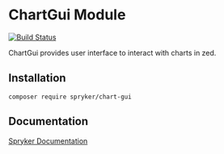 # ChartGui Module
[![Build Status](https://travis-ci.org/spryker/chart-gui.svg)](https://travis-ci.org/spryker/chart-gui)

ChartGui provides user interface to interact with charts in zed.

## Installation

```
composer require spryker/chart-gui
```

## Documentation

[Spryker Documentation](https://documentation.spryker.com/module_guide/overview.htm)

